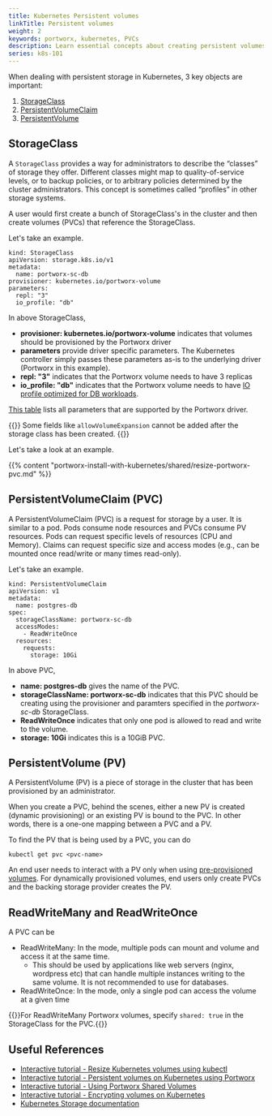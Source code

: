 ```yaml
---
title: Kubernetes Persistent volumes
linkTitle: Persistent volumes
weight: 2
keywords: portworx, kubernetes, PVCs
description: Learn essential concepts about creating persistent volumes on Kubernetes
series: k8s-101
---
```


When dealing with persistent storage in Kubernetes, 3 key objects are important:

1. [StorageClass](/portworx-install-with-kubernetes/storage-operations/kubernetes-storage-101/volumes/#storageclass)
2. [PersistentVolumeClaim](/portworx-install-with-kubernetes/storage-operations/kubernetes-storage-101/volumes/#persistentvolumeclaim-pvc)
3. [PersistentVolume](/portworx-install-with-kubernetes/storage-operations/kubernetes-storage-101/volumes/#persistentvolume-pv)

## StorageClass

A `StorageClass` provides a way for administrators to describe the “classes” of storage they offer. Different classes might map to quality-of-service levels, or to backup policies, or to arbitrary policies determined by the cluster administrators. This concept is sometimes called “profiles” in other storage systems.

A user would first create a bunch of StorageClass's in the cluster and then create volumes (PVCs) that reference the StorageClass.

Let's take an example.

```text
kind: StorageClass
apiVersion: storage.k8s.io/v1
metadata:
  name: portworx-sc-db
provisioner: kubernetes.io/portworx-volume
parameters:
  repl: "3"
  io_profile: "db"
```

In above StorageClass,

* **provisioner: kubernetes.io/portworx-volume** indicates that volumes should be provisioned by the Portworx driver
* **parameters** provide driver specific parameters. The Kubernetes controller simply passes these parameters as-is to the underlying driver (Portworx in this example).
* **repl: "3"** indicates that the Portworx volume needs to have 3 replicas
* **io_profile: "db"** indicates that the Portworx volume needs to have [IO profile optimized for DB workloads](/install-with-other/operate-and-maintain/performance-and-tuning/tuning/#db).

[This table](/portworx-install-with-kubernetes/storage-operations/create-pvcs/dynamic-provisioning/#using-dynamic-provisioning) lists all parameters that are supported by the Portworx driver.

{{<info>}}
Some fields like `allowVolumeExpansion` cannot be added after the storage class has been created.
{{</info>}}

Let's take a look at an example.

{{% content "portworx-install-with-kubernetes/shared/resize-portworx-pvc.md" %}}

## PersistentVolumeClaim (PVC)

A PersistentVolumeClaim (PVC) is a request for storage by a user. It is similar to a pod. Pods consume node resources and PVCs consume PV resources. Pods can request specific levels of resources (CPU and Memory). Claims can request specific size and access modes (e.g., can be mounted once read/write or many times read-only).

Let's take an example.

```text
kind: PersistentVolumeClaim
apiVersion: v1
metadata:
  name: postgres-db
spec:
  storageClassName: portworx-sc-db
  accessModes:
    - ReadWriteOnce
  resources:
    requests:
      storage: 10Gi
```

In above PVC,

* **name: postgres-db** gives the name of the PVC.
* **storageClassName: portworx-sc-db** indicates that this PVC should be creating using the provisioner and paramters specified in the *portworx-sc-db* StorageClass.
* **ReadWriteOnce** indicates that only one pod is allowed to read and write to the volume.
* **storage: 10Gi** indicates this is a 10GiB PVC.

## PersistentVolume (PV)

A PersistentVolume (PV) is a piece of storage in the cluster that has been provisioned by an administrator.

When you create a PVC, behind the scenes, either a new PV is created (dynamic provisioning) or an existing PV is bound to the PVC. In other words, there is a one-one mapping between a PVC and a PV.

To find the PV that is being used by a PVC, you can do

```text
kubectl get pvc <pvc-name>
```

An end user needs to interact with a PV only when using [pre-provisioned volumes](/portworx-install-with-kubernetes/storage-operations/create-pvcs/using-preprovisioned-volumes). For dynamically provisioned volumes, end users only create PVCs and the backing storage provider creates the PV.

## ReadWriteMany and ReadWriteOnce

A PVC can be

* ReadWriteMany: In the mode, multiple pods can mount and volume and access it at the same time.
  * This should be used by applications like web servers (nginx, wordpress etc) that can handle multiple instances writing to the same volume. It is not recommended to use for databases.
* ReadWriteOnce: In the mode, only a single pod can access the volume at a given time

{{<info>}}For ReadWriteMany Portworx volumes, specify `shared: true` in the StorageClass for the PVC.{{</info>}}


## Useful References

* [Interactive tutorial - Resize Kubernetes volumes using kubectl](https://www.katacoda.com/portworx/scenarios/px-k8s-kubectl-resize-volume)
* [Interactive tutorial - Persistent volumes on Kubernetes using Portworx](https://www.katacoda.com/portworx/scenarios/px-k8s-vol-basic)
* [Interactive tutorial - Using Portworx Shared Volumes](https://www.katacoda.com/portworx/scenarios/px-k8s-vol-shared)
* [Interactive tutorial - Encrypting volumes on Kubernetes](https://www.katacoda.com/portworx/scenarios/px-k8s-encryption)
* [Kubernetes Storage documentation](https://kubernetes.io/docs/concepts/storage/volumes/)
